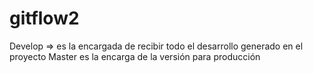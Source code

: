 # gitflow2
Develop => es la encargada de recibir todo el desarrollo generado en el proyecto
Master es la encarga de la versión para producción